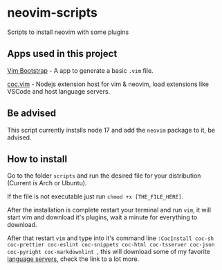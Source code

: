 # neovim-scripts

Scripts to install neovim with some plugins

## Apps used in this project

[Vim Bootstrap](https://vim-bootstrap.com/) - A app to generate a basic `.vim` file.

[coc.vim](https://github.com/neoclide/coc.nvim) - Nodejs extension host for vim & neovim, load extensions like VSCode and host language servers.

## Be advised
This script currently installs node 17 and add the `neovim` package to it, be advised.

## How to install

Go to the folder `scripts` and run the desired file for your distribution (Current is Arch or Ubuntu).

If the file is not executable just run `chmod +x [THE_FILE_HERE]`.

After the installation is complete restart your terminal and run `vim`, it will start vim and download it's plugins, wait a minute for everything to download.

After that restart `vim` and type into it's command line `:CocInstall coc-sh coc-prettier coc-eslint coc-snippets coc-html coc-tsserver coc-json coc-pyright coc-markdownlint
`, this will download some of my favorite [language servers](https://github.com/neoclide/coc.nvim/wiki/Language-servers), check the link to a lot more.
